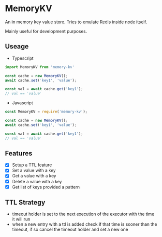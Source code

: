 # MemoryKV

An in memory key value store. Tries to emulate Redis inside node itself.

Mainly useful for development purposes.

## Useage

- Typescript
```ts
import MemoryKV from 'memory-kv'

const cache = new MemoryKV();
await cache.set('key1', 'value');

const val = await cache.get('key1');
// val == 'value'
```

- Javascript
```js
const MemoryKV = require('memory-kv');

const cache = new MemoryKV();
await cache.set('key1', 'value');

const val = await cache.get('key1');
// val == 'value'
```

## Features

- [x] Setup a TTL feature
- [x] Set a value with a key
- [x] Get a value with a key
- [x] Delete a value with a key
- [x] Get list of keys provided a pattern

## TTL Strategy

- timeout holder is set to the next execution of the executor with the time it will run
- when a new entry with a ttl is added check if that time is sooner than the timeout, if so cancel the timeout holder and set a new one